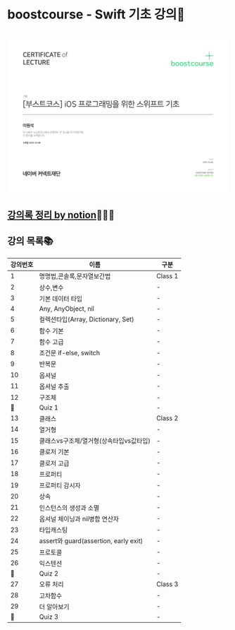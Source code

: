 # boostcourse - Swift 기초 강의🌱
![certificate](/certificate/certificate.png)
------------------------
## [강의록 정리 by notion](https://www.notion.so/imsnowee/869a95ea98494d1194b37b4578725b33?v=dec46e08655c43e0b6a5ddb22a6ed611)🙋🏽‍♂️

## 강의 목록📚
|강의번호|이름|구분|
|---|-------------------|--------|
|1|명명법,콘솔록,문자열보간법|Class 1|
|2|상수,변수|-|
|3|기본 데이터 타입|-|
|4|Any, AnyObject, nil|-|
|5|컬렉션타입(Array, Dictionary, Set)|-|
|6|함수 기본|-|
|7|함수 고급|-|
|8|조건문 if-else, switch|-|
|9|반복문|-|
|10|옵셔널|-|
|11|옵셔널 추출|-|
|12|구조체|-|
|🍎|Quiz 1|-|
|13|클래스|Class 2|
|14|열거형|-|
|15|클래스vs구조체/열거형(상속타입vs값타입)|-|
|16|클로저 기본|-|
|17|클로저 고급|-|
|18|프로퍼티|-|
|19|프로퍼티 감시자|-|
|20|상속|-|
|21|인스턴스의 생성과 소멸|-|
|22|옵셔널 체이닝과 nil병합 연산자|-|
|23|타입캐스팅|-|
|24|assert와 guard(assertion, early exit)|-|
|25|프로토콜|-|
|26|익스텐션|-|
|🍎|Quiz 2|-|
|27|오류 처리|Class 3|
|28|고차함수|-|
|29|더 알아보기|-|
|🍎|Quiz 3|-|
